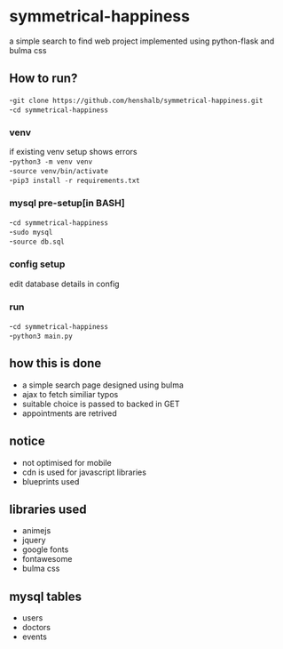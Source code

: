 # symmetrical-happiness
a simple search to find web project implemented using python-flask and bulma css

## How to run?
-`git clone https://github.com/henshalb/symmetrical-happiness.git`\
-`cd symmetrical-happiness`
### venv
if existing venv setup shows errors\
-`python3 -m venv venv`\
-`source venv/bin/activate`\
-`pip3 install -r requirements.txt`
### mysql pre-setup[in BASH]
-`cd symmetrical-happiness`\
-`sudo mysql`\
-`source db.sql`
### config setup
edit database details in config
### run
-`cd symmetrical-happiness`\
-`python3 main.py`


## how this is done
- a simple search page designed using bulma
- ajax to fetch similiar typos
- suitable choice is passed to backed in GET
- appointments are retrived

## notice
- not optimised for mobile
- cdn is used for javascript libraries
- blueprints used

## libraries used
- animejs
- jquery
- google fonts
- fontawesome
- bulma css

## mysql tables
- users
- doctors
- events

